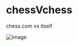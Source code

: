 # chessVchess
chess.com vs itself

![image](https://user-images.githubusercontent.com/1869705/168509508-b63681bc-6a11-434f-a945-fb7195cf473e.png)
